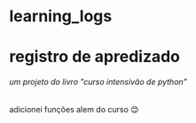 # learning_logs

<h1> registro de apredizado </h1>
<h6> um projeto do livro "curso intensivão de python"</h6>
<p> adicionei funções alem do curso 😊</p>
